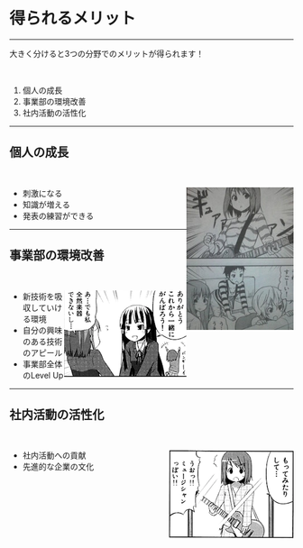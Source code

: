 # 得られるメリット

---

大きく分けると3つの分野でのメリットが得られます！

<br>

1. 個人の成長
1. 事業部の環境改善
1. 社内活動の活性化

---

## 個人の成長

<br>

<span style="float:right">![](images/yuichan_sugoi.jpg)</span>

- 刺激になる
- 知識が増える
- 発表の練習ができる

---

## 事業部の環境改善

<br>

<span style="float:right">![](images/ganbarou.png)</span>

- 新技術を吸収していける環境
- 自分の興味のある技術のアピール
- 事業部全体のLevel Up

---

## 社内活動の活性化

<br>

<span style="float:right">![](images/kakkoii.png)</span>

- 社内活動への貢献
- 先進的な企業の文化

